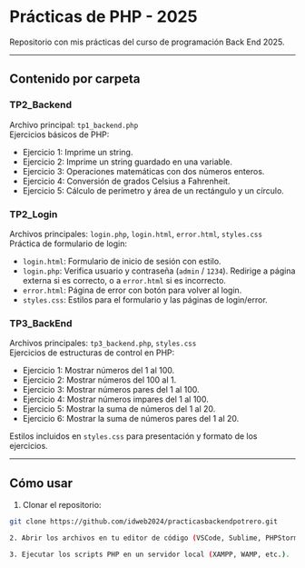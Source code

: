 # Prácticas de PHP - 2025

Repositorio con mis prácticas del curso de programación Back End 2025.

---

## Contenido por carpeta

### TP2_Backend
Archivo principal: `tp1_backend.php`  
Ejercicios básicos de PHP:
- Ejercicio 1: Imprime un string.
- Ejercicio 2: Imprime un string guardado en una variable.
- Ejercicio 3: Operaciones matemáticas con dos números enteros.
- Ejercicio 4: Conversión de grados Celsius a Fahrenheit.
- Ejercicio 5: Cálculo de perímetro y área de un rectángulo y un círculo.

### TP2_Login
Archivos principales: `login.php`, `login.html`, `error.html`, `styles.css`  
Práctica de formulario de login:
- `login.html`: Formulario de inicio de sesión con estilo.
- `login.php`: Verifica usuario y contraseña (`admin` / `1234`). Redirige a página externa si es correcto, o a `error.html` si es incorrecto.
- `error.html`: Página de error con botón para volver al login.
- `styles.css`: Estilos para el formulario y las páginas de login/error.

### TP3_BackEnd
Archivos principales: `tp3_backend.php`, `styles.css`  
Ejercicios de estructuras de control en PHP:
- Ejercicio 1: Mostrar números del 1 al 100.
- Ejercicio 2: Mostrar números del 100 al 1.
- Ejercicio 3: Mostrar números pares del 1 al 100.
- Ejercicio 4: Mostrar números impares del 1 al 100.
- Ejercicio 5: Mostrar la suma de números del 1 al 20.
- Ejercicio 6: Mostrar la suma de números pares del 1 al 20.

Estilos incluidos en `styles.css` para presentación y formato de los ejercicios.

---

## Cómo usar

1. Clonar el repositorio:

```bash
git clone https://github.com/idweb2024/practicasbackendpotrero.git

2. Abrir los archivos en tu editor de código (VSCode, Sublime, PHPStorm, etc.).

3. Ejecutar los scripts PHP en un servidor local (XAMPP, WAMP, etc.).

